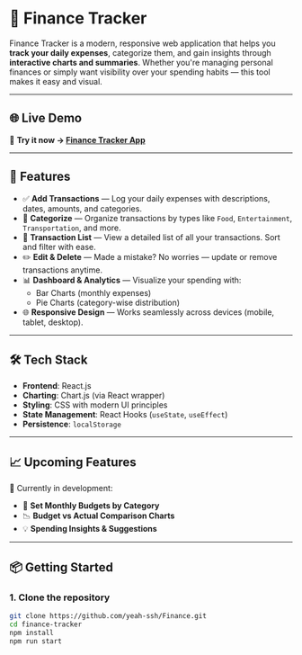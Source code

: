 # 💸 Finance Tracker

Finance Tracker is a modern, responsive web application that helps you **track your daily expenses**, categorize them, and gain insights through **interactive charts and summaries**. Whether you're managing personal finances or simply want visibility over your spending habits — this tool makes it easy and visual.

---

## 🌐 Live Demo

🚀 **Try it now → [Finance Tracker App](https://expensetracker-delta-navy.vercel.app/)**

---

## 🚀 Features

- ✅ **Add Transactions** — Log your daily expenses with descriptions, dates, amounts, and categories.
- 📂 **Categorize** — Organize transactions by types like `Food`, `Entertainment`, `Transportation`, and more.
- 📃 **Transaction List** — View a detailed list of all your transactions. Sort and filter with ease.
- ✏️ **Edit & Delete** — Made a mistake? No worries — update or remove transactions anytime.
- 📊 **Dashboard & Analytics** — Visualize your spending with:
  - Bar Charts (monthly expenses)
  - Pie Charts (category-wise distribution)
- 🌐 **Responsive Design** — Works seamlessly across devices (mobile, tablet, desktop).

---

## 🛠️ Tech Stack

- **Frontend**: React.js
- **Charting**: Chart.js (via React wrapper)
- **Styling**: CSS with modern UI principles
- **State Management**: React Hooks (`useState`, `useEffect`)
- **Persistence**: `localStorage`

---

## 📈 Upcoming Features

🔧 Currently in development:
- 📅 **Set Monthly Budgets by Category**
- 📉 **Budget vs Actual Comparison Charts**
- 💡 **Spending Insights & Suggestions**

---

## 📦 Getting Started

### 1. Clone the repository

```bash
git clone https://github.com/yeah-ssh/Finance.git
cd finance-tracker
npm install
npm run start
